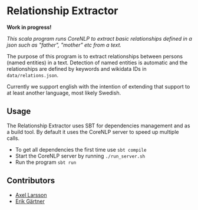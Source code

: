 # Relationship Extractor
**Work in progress!**

*This scala program runs CoreNLP to extract basic relationships defined in a json such as "father", "mother" etc from a text.*

The purpose of this program is to extract relationships between persons (named entities) in a text.
Detection of named entities is automatic and the relationships are defined by keywords and wikidata IDs in ```data/relations.json```.

Currently we support english with the intention of extending that support to at least another language, most likely Swedish.

## Usage
The Relationship Extractor uses SBT for dependencies management and as a build tool.
By default it uses the CoreNLP server to speed up multiple calls.

- To get all dependencies the first time use ```sbt compile```
- Start the CoreNLP server by running ```./run_server.sh```
- Run the program ```sbt run```

## Contributors

- [Axel Larsson](https://github.com/AxelTLarsson)
- [Erik Gärtner](https://github.com/ErikGartner)

